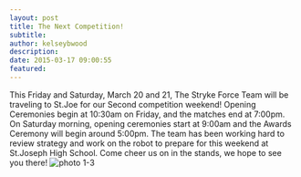 ```yaml
---
layout: post
title: The Next Competition!
subtitle:
author: kelseybwood
description:
date: 2015-03-17 09:00:55
featured:
---
```


This Friday and Saturday, March 20 and 21, The Stryke Force Team will be traveling to St.Joe for our Second competition weekend! Opening Ceremonies begin at 10:30am on Friday, and the matches end at 7:00pm. On Saturday morning, opening ceremonies start at 9:00am and the Awards Ceremony will begin around 5:00pm. The team has been working hard to review strategy and work on the robot to prepare for this weekend at St.Joseph High School. Come cheer us on in the stands, we hope to see you there! ![photo 1-3](/wp-content/uploads/2015/03/photo-1-3-577x1024.png)
